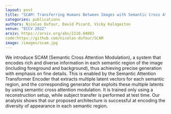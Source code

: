```yaml
---
layout: post
title: "SCAM! Transferring Humans Between Images with Semantic Cross Attention Modulation"
categories: publications
authors: Nicolas Dufour, David Picard, Vicky Kalogeiton
venue: "ECCV 2022"
arxiv: https://arxiv.org/abs/2210.04883
code:https://github.com/nicolas-dufour/SCAM
image: /images/scam.jpg
---
```


We introduce SCAM (Semantic Cross Attention Modulation), a system that encodes rich and diverse information in each semantic region of the image (including foreground and background), thus achieving precise generation with emphasis on fine details. This is enabled by the Semantic Attention Transformer Encoder that extracts multiple latent vectors for each semantic region, and the corresponding generator that exploits these multiple latents by using semantic cross attention modulation. It is trained only using a reconstruction setup, while subject transfer is performed at test time. Our analysis shows that our proposed architecture is successful at encoding the diversity of appearance in each semantic region.
